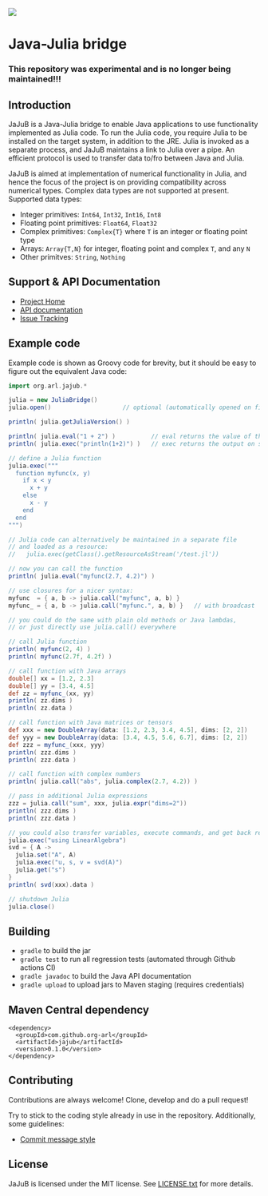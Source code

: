 ![](https://github.com/org-arl/jajub/workflows/CI/badge.svg)

Java-Julia bridge
=================

### This repository was experimental and is no longer being maintained!!!

Introduction
------------

JaJuB is a Java-Julia bridge to enable Java applications to use functionality implemented as
Julia code. To run the Julia code, you require Julia to be installed on the target system, in
addition to the JRE. Julia is invoked as a separate process, and JaJuB maintains a link to Julia
over a pipe. An efficient protocol is used to transfer data to/fro between Java and Julia.

JaJuB is aimed at implementation of numerical functionality in Julia, and hence the focus of the
project is on providing compatibility across numerical types. Complex data types are not supported
at present. Supported data types:

* Integer primitives: `Int64`, `Int32`, `Int16`, `Int8`
* Floating point primitives: `Float64`, `Float32`
* Complex primitives: `Complex{T}` where `T` is an integer or floating point type
* Arrays: `Array{T,N}` for integer, floating point and complex `T`, and any `N`
* Other primitves: `String`, `Nothing`

Support & API Documentation
---------------------------

* [Project Home](http://github.com/org-arl/jajub)
* [API documentation](http://org-arl.github.io/jajub/)
* [Issue Tracking](http://github.com/org-arl/jajub/issues)

Example code
------------

Example code is shown as Groovy code for brevity, but it should be easy to figure out the equivalent Java code:

```groovy
import org.arl.jajub.*

julia = new JuliaBridge()
julia.open()                    // optional (automatically opened on first use)

println( julia.getJuliaVersion() )

println( julia.eval("1 + 2") )          // eval returns the value of the expression
println( julia.exec("println(1+2)") )   // exec returns the output on stdout/stderr

// define a Julia function
julia.exec("""
  function myfunc(x, y)
    if x < y
      x + y
    else
      x - y
    end
  end
""")

// Julia code can alternatively be maintained in a separate file
// and loaded as a resource:
//   julia.exec(getClass().getResourceAsStream('/test.jl'))

// now you can call the function
println( julia.eval("myfunc(2.7, 4.2)") )

// use closures for a nicer syntax:
myfunc  = { a, b -> julia.call("myfunc", a, b) }
myfunc_ = { a, b -> julia.call("myfunc.", a, b) }   // with broadcast

// you could do the same with plain old methods or Java lambdas,
// or just directly use julia.call() everywhere

// call Julia function
println( myfunc(2, 4) )
println( myfunc(2.7f, 4.2f) )

// call function with Java arrays
double[] xx = [1.2, 2.3]
double[] yy = [3.4, 4.5]
def zz = myfunc_(xx, yy)
println( zz.dims )
println( zz.data )

// call function with Java matrices or tensors
def xxx = new DoubleArray(data: [1.2, 2.3, 3.4, 4.5], dims: [2, 2])
def yyy = new DoubleArray(data: [3.4, 4.5, 5.6, 6.7], dims: [2, 2])
def zzz = myfunc_(xxx, yyy)
println( zzz.dims )
println( zzz.data )

// call function with complex numbers
println( julia.call("abs", julia.complex(2.7, 4.2)) )

// pass in additional Julia expressions
zzz = julia.call("sum", xxx, julia.expr("dims=2"))
println( zzz.dims )
println( zzz.data )

// you could also transfer variables, execute commands, and get back results
julia.exec("using LinearAlgebra")
svd = { A ->
  julia.set("A", A)
  julia.exec("u, s, v = svd(A)")
  julia.get("s")
}
println( svd(xxx).data )

// shutdown Julia
julia.close()
```

Building
--------

* `gradle` to build the jar
* `gradle test` to run all regression tests (automated through Github actions CI)
* `gradle javadoc` to build the Java API documentation
* `gradle upload` to upload jars to Maven staging (requires credentials)

Maven Central dependency
------------------------

    <dependency>
      <groupId>com.github.org-arl</groupId>
      <artifactId>jajub</artifactId>
      <version>0.1.0</version>
    </dependency>

Contributing
------------

Contributions are always welcome! Clone, develop and do a pull request!

Try to stick to the coding style already in use in the repository. Additionally, some guidelines:

* [Commit message style](https://github.com/angular/angular.js/blob/master/DEVELOPERS.md#commits)

License
-------

JaJuB is licensed under the MIT license.
See [LICENSE.txt](http://github.com/org-arl/jajub/blob/master/LICENSE.txt) for more details.
